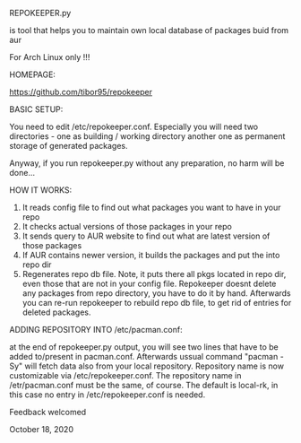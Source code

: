 REPOKEEPER.py

is tool that helps you to maintain own local database of packages buid from aur

For Arch Linux only !!!

HOMEPAGE:

https://github.com/tibor95/repokeeper

BASIC SETUP:

You need to edit /etc/repokeeper.conf. Especially you will need two directories -
one as building / working directory another one as permanent storage of generated
packages.

Anyway, if you run repokeeper.py without any preparation, no harm will be done...

HOW IT WORKS:

1. It reads config file to find out what packages you want to have in your repo
2. It checks actual versions of those packages in your repo
3. It sends query to AUR website to find out what are latest version of those
packages
4. If AUR contains newer version, it builds the packages and put the into repo dir
5. Regenerates repo db file. Note, it puts there all pkgs located in repo dir,
even those that are not in your config file. Repokeeper doesnt delete any
packages from repo directory, you have to do it by hand. Afterwards you
can re-run repokeeper to rebuild repo db file, to get rid of entries for deleted
packages.

ADDING REPOSITORY INTO /etc/pacman.conf:

at the end of repokeeper.py output, you will see two lines that have to be
added to/present in pacman.conf. Afterwards ussual command "pacman -Sy" will
fetch data also from your local repository.
Repository name is now customizable via /etc/repokeeper.conf. The repository
name in /etr/pacman.conf must be the same, of course.
The default is local-rk, in this case no entry in /etc/repokeeper.conf
is needed.


Feedback welcomed


October 18, 2020


